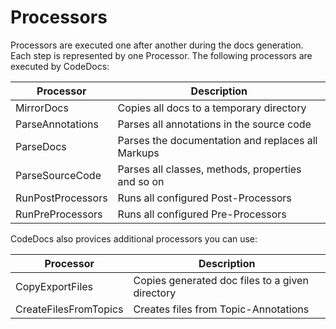 # Processors

Processors are executed one after another during the docs generation.
Each step is represented by one Processor.
The following processors are executed by CodeDocs:

| Processor | Description
| --------- | -----------
| MirrorDocs | Copies all docs to a temporary directory
| ParseAnnotations | Parses all annotations in the source code
| ParseDocs | Parses the documentation and replaces all Markups
| ParseSourceCode | Parses all classes, methods, properties and so on
| RunPostProcessors | Runs all configured Post-Processors
| RunPreProcessors | Runs all configured Pre-Processors


CodeDocs also provices additional processors you can use:

| Processor | Description
| --------- | -----------
| CopyExportFiles | Copies generated doc files to a given directory
| CreateFilesFromTopics | Creates files from Topic-Annotations


